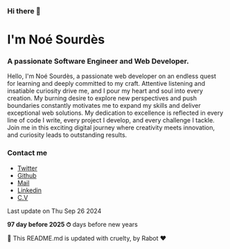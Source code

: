 ### Hi there 👋

# I'm Noé Sourdès

### A passionate Software Engineer and Web Developer.

Hello, I'm Noé Sourdès, a passionate web developer on an endless quest for learning and deeply committed to my craft. Attentive listening and insatiable curiosity drive me, and I pour my heart and soul into every creation. My burning desire to explore new perspectives and push boundaries constantly motivates me to expand my skills and deliver exceptional web solutions. My dedication to excellence is reflected in every line of code I write, every project I develop, and every challenge I tackle. Join me in this exciting digital journey where creativity meets innovation, and curiosity leads to outstanding results.

### Contact me

* [Twitter](https://twitter.com/NoeSourdes19)
* [Github](https://github.com/NoeSourdes)
* [Mail](mailto:contact@noesourdes.fr)
* [Linkedin](https://www.linkedin.com/in/noesourdes-fr/)
* [C.V](https://www.noesourdes.fr/cv.pdf)


Last update on Thu Sep 26 2024

**97 day before 2025 ⏱** days before new years

🤖 This README.md is updated with cruelty, by Rabot ❤️
